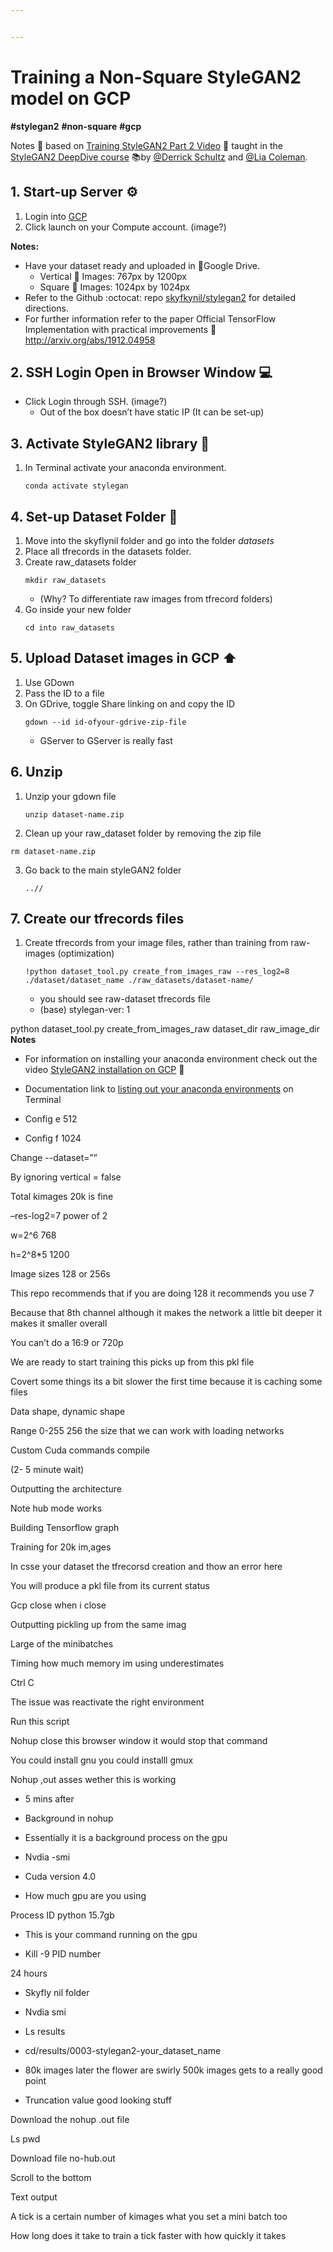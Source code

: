 ```yaml
---


---
```


<h1 id="training-a-non-square-stylegan2-model-on-gcp">Training a Non-Square StyleGAN2 model on GCP</h1>
<p><strong>#stylegan2</strong> <strong>#non-square</strong>  <strong>#gcp</strong></p>
<p>Notes 📝 based on <a href="www.youtube.com/watch?v=Ij1dqSVR89M">Training StyleGAN2 Part 2 Video</a> 🎥 taught in the <a href="%5Bhttps://bustbright.square.site/s/shop%5D(https://bustbright.square.site/s/shop)">StyleGAN2 DeepDive course</a> 📚by <a href="%5Bhttps://twitter.com/dvsch%5D(https://twitter.com/dvsch)">@Derrick Schultz</a> and <a href="%5Bhttps://twitter.com/Lialialiacole%5D(https://twitter.com/Lialialiacole)">@Lia Coleman</a>.</p>
<h2 id="start-up-server-gear">1. Start-up Server ⚙️</h2>
<ol>
<li>Login into <a href="console.cloud.google.com">GCP</a></li>
<li>Click launch on your Compute account. (image?)</li>
</ol>
<p><strong>Notes:</strong></p>
<ul>
<li>Have your dataset ready and uploaded in 📁Google Drive.
<ul>
<li>Vertical 🎨 Images: 767px by 1200px</li>
<li>Square 🎨 Images: 1024px by 1024px</li>
</ul>
</li>
<li>Refer to the Github :octocat: repo <a href="https://github.com/skyflynil/stylegan2">skyfkynil/stylegan2</a>  for detailed directions.</li>
<li>For further information refer to the paper Official TensorFlow Implementation with practical improvements 📄<a href="http://arxiv.org/abs/1912.04958">http://arxiv.org/abs/1912.04958</a></li>
</ul>
<h2 id="ssh-login-open-in-browser-window-computer">2. SSH Login Open in Browser Window 💻</h2>
<ul>
<li>Click Login through SSH. (image?)
<ul>
<li>Out of the box doesn’t have static IP (It can be set-up)</li>
</ul>
</li>
</ul>
<h2 id="activate-stylegan2-library-snake">3. Activate StyleGAN2 library 🐍</h2>
<ol>
<li>In Terminal activate your anaconda environment.<pre><code>conda activate stylegan
</code></pre>
</li>
</ol>
<h2 id="set-up-dataset-folder-file_folder">4.  Set-up Dataset Folder 📁</h2>
<ol>
<li>Move into the skyflynil folder and go into the folder <em>datasets</em></li>
<li>Place all tfrecords in the datasets folder.</li>
<li>Create raw_datasets folder<pre><code>mkdir raw_datasets
</code></pre>
<ul>
<li>(Why? To differentiate raw images from tfrecord folders)</li>
</ul>
</li>
<li>Go inside your new folder<pre><code>cd into raw_datasets
</code></pre>
</li>
</ol>
<h2 id="upload-dataset-images-in-gcp-arrow_up">5. Upload Dataset images in GCP ⬆️</h2>
<ol>
<li>Use GDown</li>
<li>Pass the ID to a file</li>
<li>On GDrive, toggle Share linking on and copy the ID<pre><code>gdown --id id-ofyour-gdrive-zip-file
</code></pre>
<ul>
<li>GServer to GServer is really fast</li>
</ul>
</li>
</ol>
<h2 id="unzip">6. Unzip</h2>
<ol>
<li>Unzip your gdown file<pre><code>unzip dataset-name.zip
</code></pre>
</li>
<li>Clean up your raw_dataset folder by removing the zip file</li>
</ol>
<pre><code>rm dataset-name.zip 
</code></pre>
<ol start="3">
<li>Go back to the main styleGAN2 folder<pre><code>..//
</code></pre>
</li>
</ol>
<h2 id="create-our-tfrecords-files">7. Create our tfrecords files</h2>
<ol>
<li>Create tfrecords from your image files, rather than training from raw-images (optimization)<pre><code>!python dataset_tool.py create_from_images_raw --res_log2=8 ./dataset/dataset_name ./raw_datasets/dataset-name/
</code></pre>
<ul>
<li>you should see raw-dataset tfrecords file</li>
<li>(base) stylegan-ver: 1</li>
</ul>
</li>
</ol>
<p>python dataset_tool.py create_from_images_raw dataset_dir raw_image_dir<br>
<strong>Notes</strong></p>
<ul>
<li>
<p>For information on installing your anaconda environment check out the video <a href="%5Bhttps://www.youtube.com/watch?v=59hpiFMjhpY%5D(https://www.youtube.com/watch?v=59hpiFMjhpY)">StyleGAN2 installation on GCP</a> 🎥</p>
</li>
<li>
<p>Documentation link to <a href="%5Bhttps://docs.conda.io/projects/conda/en/latest/user-guide/tasks/manage-environments.html#viewing-a-list-of-your-environments%5D(https://docs.conda.io/projects/conda/en/latest/user-guide/tasks/manage-environments.html#viewing-a-list-of-your-environments)">listing out your anaconda environments</a> on Terminal</p>
</li>
<li>
<p>Config e 512</p>
</li>
<li>
<p>Config f 1024</p>
</li>
</ul>
<p>Change --dataset=””</p>
<p>By ignoring vertical = false</p>
<p>Total kimages 20k is fine</p>
<p>–res-log2=7 power of 2</p>
<p>w=2^6  768</p>
<p>h=2^8*5  1200</p>
<p>Image sizes 128 or 256s</p>
<p>This repo recommends that if you are doing 128 it recommends you use 7</p>
<p>Because that 8th channel although it makes the network a little bit deeper it makes it smaller overall</p>
<p>You can’t do a 16:9 or 720p</p>
<p>We are ready to start training this picks up from this pkl file</p>
<p>Covert some things its a bit slower the first time because it is caching some files</p>
<p>Data shape, dynamic shape</p>
<p>Range 0-255 256 the size that we can work with loading networks</p>
<p>Custom Cuda commands compile</p>
<p>(2- 5 minute wait)</p>
<p>Outputting the architecture</p>
<p>Note hub mode works</p>
<p>Building Tensorflow graph</p>
<p>Training for 20k im,ages</p>
<p>In csse your dataset the tfrecorsd creation and thow an error here</p>
<p>You will produce a pkl file from its current status</p>
<p>Gcp close when i close</p>
<p>Outputting pickling up from the same imag</p>
<p>Large of the minibatches</p>
<p>Timing how much memory im using underestimates</p>
<p>Ctrl C</p>
<p>The issue was reactivate the right environment</p>
<p>Run this script</p>
<p>Nohup close this browser window it would stop that command</p>
<p>You could install gnu you could installl gmux</p>
<p>Nohup ,out asses wether this is working</p>
<ul>
<li>
<p>5 mins after</p>
</li>
<li>
<p>Background in nohup</p>
</li>
<li>
<p>Essentially it is a background process on the gpu</p>
</li>
<li>
<p>Nvdia -smi</p>
</li>
<li>
<p>Cuda version 4.0</p>
</li>
<li>
<p>How much gpu are you using</p>
</li>
</ul>
<p>Process ID python 15.7gb</p>
<ul>
<li>
<p>This is your command running on the gpu</p>
</li>
<li>
<p>Kill -9 PID number</p>
</li>
</ul>
<p>24 hours</p>
<ul>
<li>
<p>Skyfly nil folder</p>
</li>
<li>
<p>Nvdia smi</p>
</li>
<li>
<p>Ls results</p>
</li>
<li>
<p>cd/results/0003-stylegan2-your_dataset_name</p>
</li>
<li>
<p>80k images later the flower are swirly 500k images gets to a really good point</p>
</li>
<li>
<p>Truncation value good looking stuff</p>
</li>
</ul>
<p>Download the nohup .out file</p>
<p>Ls pwd</p>
<p>Download file no-hub.out</p>
<p>Scroll to the bottom</p>
<p>Text output</p>
<p>A tick is a certain number of kimages what you set a mini batch too</p>
<p>How long does it take to train a tick faster with how quickly it takes</p>

